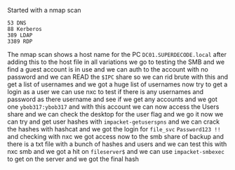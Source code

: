 Started with a nmap scan
```
53 DNS
88 Kerberos
389 LDAP
3389 RDP
```
The nmap scan shows a host name for the PC  `DC01.SUPERDECODE.local` after adding this to the host file in all variations we go to testing the SMB and we find a guest account is in use and we can auth to the account with no password and we can READ the `$IPC` share so we can rid brute with this and get a list of usernames and we got a huge list of usernames now try to get a login as a user we can use nxc to test if there is any usernames and password as there username and see if we get any accounts and we got one `ybob317:ybob317` and with this account we can now access the Users share and we can check the desktop for the user flag and we go it now we can try and get user hashes with `impacket-getuserspns` and we can crack the hashes with hashcat and we got the login for `file_svc` `Password123 !!` and checking with nxc we got access now to the smb share of backup and there is a txt file with a bunch of hashes and users and we can test this with nxc smb and we got a hit on `fileserver$` and we can use `impacket-smbexec` to get on the server and we got the final hash 